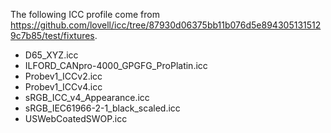 The following ICC profile come from https://github.com/lovell/icc/tree/87930d06375bb11b076d5e8943051315129c7b85/test/fixtures.

- D65_XYZ.icc
- ILFORD_CANpro-4000_GPGFG_ProPlatin.icc
- Probev1_ICCv2.icc
- Probev1_ICCv4.icc
- sRGB_ICC_v4_Appearance.icc
- sRGB_IEC61966-2-1_black_scaled.icc
- USWebCoatedSWOP.icc
